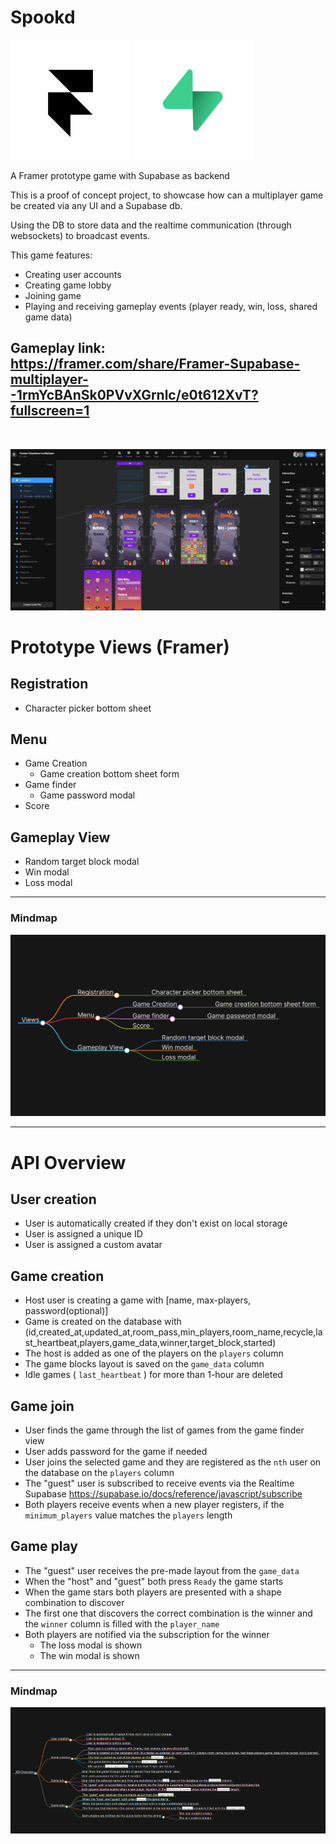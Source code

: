 # Spookd 
![Framer icon](framer_icon.png) ![Supabase icon](supabase_icon.png)

A Framer prototype game with Supabase as backend

This is a proof of concept project, to showcase how can a multiplayer game be created via any UI and a Supabase db.

Using the DB to store data and the realtime communication (through websockets) to broadcast events.
 
This game features:

- Creating user accounts
- Creating game lobby
- Joining game
- Playing and receiving gameplay events (player ready, win, loss, shared game data)


## Gameplay link: https://framer.com/share/Framer-Supabase-multiplayer--1rmYcBAnSk0PVvXGrnlc/e0t612XvT?fullscreen=1
<br>

![Framer view](framer.png)


# Prototype Views (Framer)

## Registration

- Character picker bottom sheet

## Menu

- Game Creation
  - Game creation bottom sheet form
- Game finder
  - Game password modal
- Score

## Gameplay View

- Random target block modal
- Win modal
- Loss modal

---
### Mindmap
![Views](views.png)

---

# API Overview

## User creation

- User is automatically created if they don't exist on local storage
- User is assigned a unique ID
- User is assigned a custom avatar

## Game creation

- Host user is creating a game with [name, max-players, password(optional)]
- Game is created on the database with (id,created_at,updated_at,room_pass,min_players,room_name,recycle,last_heartbeat,players,game_data,winner,target_block,started)
- The host is added as one of the players on the `players` column
- The game blocks layout is saved on the `game_data` column
- Idle games ( `last_heartbeat` ) for more than 1-hour are deleted

## Game join

- User finds the game through the list of games from the game finder view
- User adds password for the game if needed
- User joins the selected game and they are registered as the `nth` user on the database on the `players` column
- The "guest" user is subscribed to receive events via the Realtime Supabase https://supabase.io/docs/reference/javascript/subscribe
- Both players receive events when a new player registers, if the `minimum_players` value matches the `players` length

## Game play

- The "guest" user receives the pre-made layout from the `game_data`
- When the "host" and "guest" both press `Ready` the game starts
- When the game stars both players are presented with a shape combination to discover
- The first one that discovers the correct combination is the winner and the `winner` column is filled with the `player_name`
- Both players are notified via the subscription for the winner
  - The loss modal is shown
  - The win modal is shown
  
---
### Mindmap

![Supabase](api.png)
